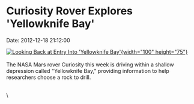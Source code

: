 Curiosity Rover Explores \'Yellowknife Bay\'
============================================

Date: 2012-12-18 21:12:00

[![Looking Back at Entry Into \'Yellowknife
Bay\'](http://www.jpl.nasa.gov/images/msl/20121218/pia16553-th.jpg){width="100"
height="75"}](http://www.jpl.nasa.gov/news/news.cfm?release=2012-404&rn=news.xml&rst=3631)\
\
The NASA Mars rover Curiosity this week is driving within a shallow
depression called \"Yellowknife Bay,\" providing information to help
researchers choose a rock to drill.

\
\
